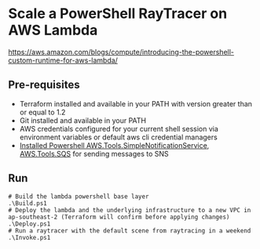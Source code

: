 # Scale a PowerShell RayTracer on AWS Lambda

https://aws.amazon.com/blogs/compute/introducing-the-powershell-custom-runtime-for-aws-lambda/

## Pre-requisites
 - Terraform installed and available in your PATH with version greater than or equal to 1.2
 - Git installed and available in your PATH
 - AWS credentials configured for your current shell session via environment variables or default aws cli credential managers
 - [Installed Powershell AWS.Tools.SimpleNotificationService, AWS.Tools.SQS](https://docs.aws.amazon.com/powershell/latest/userguide/pstools-getting-set-up-windows.html) for sending messages to SNS

## Run

```pwsh
# Build the lambda powershell base layer
.\Build.ps1
# Deploy the lambda and the underlying infrastructure to a new VPC in ap-southeast-2 (Terraform will confirm before applying changes)
.\Deploy.ps1
# Run a raytracer with the default scene from raytracing in a weekend
.\Invoke.ps1
```
